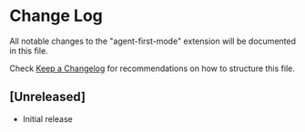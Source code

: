 # Change Log

All notable changes to the "agent-first-mode" extension will be documented in this file.

Check [Keep a Changelog](http://keepachangelog.com/) for recommendations on how to structure this file.

## [Unreleased]

- Initial release